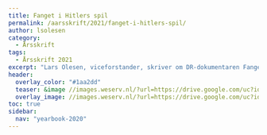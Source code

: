 ```yaml
---
title: Fanget i Hitlers spil
permalink: /aarsskrift/2021/fanget-i-hitlers-spil/
author: lsolesen
category:
  - Årsskrift
tags:
  - Årsskrift 2021
excerpt: "Lars Olesen, viceforstander, skriver om DR-dokumentaren Fanget ."
header:
  overlay_color: "#1aa2dd"
  teaser: &image //images.weserv.nl/?url=https://drive.google.com/uc?id=1kelR1tTkENy6Ty8rcCT7k4jtKy6u85wK&w=300
  overlay_image: //images.weserv.nl/?url=https://drive.google.com/uc?id=1kelR1tTkENy6Ty8rcCT7k4jtKy6u85wK&w=2000
toc: true
sidebar:
  nav: "yearbook-2020"
---
```


